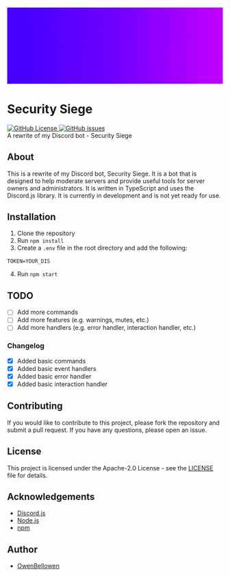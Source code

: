 ![Security Siege](./assets/Security%20Siege.gif)

# Security Siege

[![GitHub License](https://img.shields.io/github/license/Owenbellowen/security-siege-next)
](https://github.com/OwenBellowen/security-siege-next/blob/main/LICENSE)  [![GitHub issues](https://img.shields.io/github/issues/OwenBellowen/security-siege-next)](https://github.com/OwenBellowen/security-siege-next/issues)  
A rewrite of my Discord bot - Security Siege

## About
This is a rewrite of my Discord bot, Security Siege. It is a bot that is designed to help moderate servers and provide useful tools for server owners and administrators. It is written in TypeScript and uses the Discord.js library. It is currently in development and is not yet ready for use.

## Installation

1. Clone the repository
2. Run `npm install`
3. Create a `.env` file in the root directory and add the following:

```
TOKEN=YOUR_DIS
```
4. Run `npm start`

## TODO

- [ ] Add more commands
- [ ] Add more features (e.g. warnings, mutes, etc.)
- [ ] Add more handlers (e.g. error handler, interaction handler, etc.)

### Changelog

- [x] Added basic commands
- [x] Added basic event handlers
- [x] Added basic error handler
- [x] Added basic interaction handler

## Contributing

If you would like to contribute to this project, please fork the repository and submit a pull request. If you have any questions, please open an issue.

## License

This project is licensed under the Apache-2.0 License - see the [LICENSE](LICENSE) file for details.

## Acknowledgements

- [Discord.js](https://discord.js.org)
- [Node.js](https://nodejs.org)
- [npm](https://npmjs.com)

## Author

- [OwenBellowen](https://github.com/OwenBellowen)